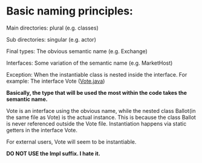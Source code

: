 # Basic naming principles:

Main directories: plural (e.g. classes)

Sub directories: singular (e.g. actor)

Final types: The obvious semantic name (e.g. Exchange)

Interfaces: Some variation of the semantic name (e.g. MarketHost)

Exception: When the instantiable class is nested inside the interface.
For example: The interface Vote ([Vote.java](interfaces%2Fvoting%2FVote.java))

**Basically, the type that will be used the most within the code takes the semantic name.**

Vote is an interface using the obvious name, while the nested class Ballot(in the same file as Vote) is the actual
instance.
This is because the class Ballot is never referenced outside the Vote file.
Instantiation happens via static getters in the interface Vote.

For external users, Vote will seem to be instantiable.

**DO NOT USE the Impl suffix. I hate it.**